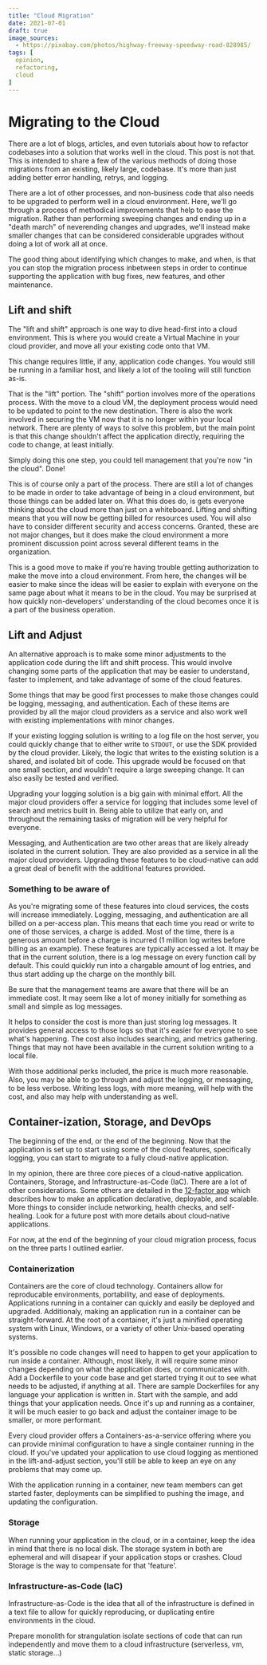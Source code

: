 ```yaml
---
title: "Cloud Migration"
date: 2021-07-01
draft: true
image_sources:
  - https://pixabay.com/photos/highway-freeway-speedway-road-828985/
tags: [
  opinion,
  refactoring,
  cloud
]
---
```

# Migrating to the Cloud
There are a lot of blogs, articles, and even tutorials about how to refactor codebases into a solution that works well in the cloud. This post is not that. This is intended to share a few of the various methods of doing those migrations from an existing, likely large, codebase. It's more than just adding better error handling, retrys, and logging.

There are a lot of other processes, and non-business code that also needs to be upgraded to perform well in a cloud environment. Here, we'll go through a process of methodical improvements that help to ease the migration. Rather than performing sweeping changes and ending up in a "death march" of neverending changes and upgrades, we'll instead make smaller changes that can be considered considerable upgrades without doing a lot of work all at once.

The good thing about identifying which changes to make, and when, is that you can stop the migration process inbetween steps in order to continue supporting the application with bug fixes, new features, and other maintenance. 

## Lift and shift
The "lift and shift" approach is one way to dive head-first into a cloud environment. This is where you would create a Virtual Machine in your cloud provider, and move all your existing code onto that VM. 

This change requires little, if any, application code changes. You would still be running in a familiar host, and likely a lot of the tooling will still function as-is.

That is the "lift" portion. The "shift" portion involves more of the operations process. With the move to a cloud VM, the deployment process would need to be updated to point to the new destination. There is also the work involved in securing the VM now that it is no longer within your local network. There are plenty of ways to solve this problem, but the main point is that this change shouldn't affect the application directly, requiring the code to change, at least initially. 

Simply doing this one step, you could tell management that you're now "in the cloud". Done! 

This is of course only a part of the process. There are still a lot of changes to be made in order to take advantage of being in a cloud environment, but those things can be added later on. What this does do, is gets everyone thinking about the cloud more than just on a whiteboard. Lifting and shifting means that you will now be getting billed for resources used. You will also have to consider different security and access concerns. Granted, these are not major changes, but it does make the cloud environment a more prominent discussion point across several different teams in the organization.

This is a good move to make if you're having trouble getting authorization to make the move into a cloud environment. From here, the changes will be easier to make since the ideas will be easier to explain with everyone on the same page about what it means to be in the cloud. You may be surprised at how quickly non-developers' understanding of the cloud becomes once it is a part of the business operation.

## Lift and Adjust
An alternative approach is to make some minor adjustments to the application code during the lift and shift process. This would involve changing some parts of the application that may be easier to understand, faster to implement, and take advantage of some of the cloud features. 

Some things that may be good first processes to make those changes could be logging, messaging, and authentication. Each of these items are provided by all the major cloud providers as a service and also work well with existing implementations with minor changes.

If your existing logging solution is writing to a log file on the host server, you could quickly change that to either write to `STDOUT`, or use the SDK provided by the cloud provider. Likely, the logic that writes to the existing solution is a shared, and isolated bit of code. This upgrade would be focused on that one small section, and wouldn't require a large sweeping change. It can also easily be tested and verified. 

Upgrading your logging solution is a big gain with minimal effort. All the major cloud providers offer a service for logging that includes some level of search and metrics built in. Being able to utilize that early on, and throughout the remaining tasks of migration will be very helpful for everyone.

Messaging, and Authentication are two other areas that are likely already isolated in the current solution. They are also provided as a service in all the major cloud providers. Upgrading these features to be cloud-native can add a great deal of benefit with the additional features provided.

### Something to be aware of
As you're migrating some of these features into cloud services, the costs will increase immediately. Logging, messaging, and authentication are all billed on a per-access plan. This means that each time you read or write to one of those services, a charge is added. Most of the time, there is a generous amount before a charge is incurred (1 million log writes before billing as an example). These features are typically accessed a lot. It may be that in the current solution, there is a log message on every function call by default. This could quickly run into a chargable amount of log entries, and thus start adding up the charge on the monthly bill.

Be sure that the management teams are aware that there will be an immediate cost. It may seem like a lot of money initially for something as small and simple as log messages.

It helps to consider the cost is more than just storing log messages. It provides general access to those logs so that it's easier for everyone to see what's happening. The cost also includes searching, and metrics gathering. Things that may not have been available in the current solution writing to a local file.

With those additional perks included, the price is much more reasonable. Also, you may be able to go through and adjust the logging, or messaging, to be less verbose. Writing less logs, with more meaning, will help with the cost, and also may help with understanding as well.


## Container-ization, Storage, and DevOps
The beginning of the end, or the end of the beginning. Now that the application is set up to start using some of the cloud features, specifically logging, you can start to migrate to a fully cloud-native application. 

In my opinion, there are three core pieces of a cloud-native application. Containers, Storage, and Infrastructure-as-Code (IaC). There are a lot of other considerations. Some others are detailed in the [12-factor app](https://12factor.net/) which describes how to make an application declarative, deployable, and scalable. More things to consider include networking, health checks, and self-healing. Look for a future post with more details about cloud-native applications.

For now, at the end of the beginning of your cloud migration process, focus on the three parts I outlined earlier.

### Containerization
Containers are the core of cloud technology. Containers allow for reproducable environments, portability, and ease of deployments. Applications running in a container can quickly and easily be deployed and upgraded. Additionaly, making an application run in a container can be straight-forward. At the root of a container, it's just a minified operating system with Linux, Windows, or a variety of other Unix-based operating systems.

It's possible no code changes will need to happen to get your application to run inside a container. Although, most likely, it will require some minor changes depending on what the application does, or communicates with. Add a Dockerfile to your code base and get started trying it out to see what needs to be adjusted, if anything at all. There are sample Dockerfiles for any language your application is written in. Start with the sample, and add things that your application needs. Once it's up and running as a container, it will be much easier to go back and adjust the container image to be smaller, or more performant. 

Every cloud provider offers a Containers-as-a-service offering where you can provide minimal configuration to have a single container running in the cloud. If you've updated your application to use cloud logging as mentioned in the lift-and-adjust section, you'll still be able to keep an eye on any problems that may come up.

With the application running in a container, new team members can get started faster, deployments can be simplified to pushing the image, and updating the configuration.

### Storage
When running your application in the cloud, or in a container, keep the idea in mind that there is no local disk. The storage system in both are ephemeral and will disapear if your application stops or crashes. Cloud Storage is the way to compensate for that 'feature'.



### Infrastructure-as-Code (IaC)
Infrastructure-as-Code is the idea that all of the infrastructure is defined in a text file to allow for quickly reproducing, or duplicating entire environments in the cloud.



Prepare monolith for strangulation
    isolate sections of code that can run independently and move them to a cloud infrastructure (serverless, vm, static storage...)